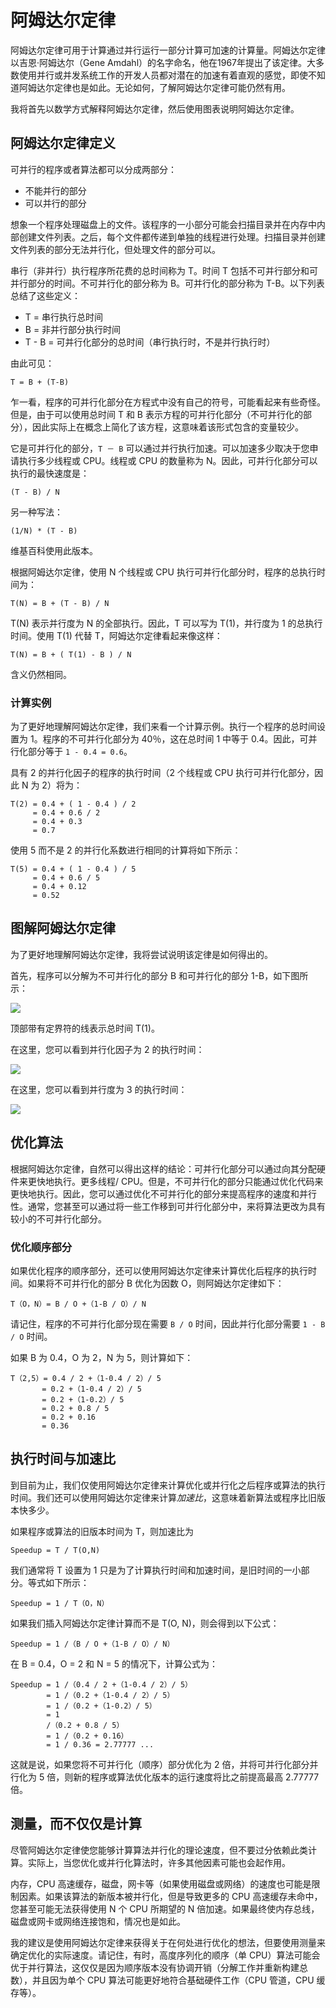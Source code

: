 # 阿姆达尔定律

阿姆达尔定律可用于计算通过并行运行一部分计算可加速的计算量。阿姆达尔定律以吉恩·阿姆达尔（Gene Amdahl）的名字命名，他在1967年提出了该定律。大多数使用并行或并发系统工作的开发人员都对潜在的加速有着直观的感觉，即使不知道阿姆达尔定律也是如此。无论如何，了解阿姆达尔定律可能仍然有用。

我将首先以数学方式解释阿姆达尔定律，然后使用图表说明阿姆达尔定律。

## 阿姆达尔定律定义

可并行的程序或者算法都可以分成两部分：

- 不能并行的部分
- 可以并行的部分

想象一个程序处理磁盘上的文件。该程序的一小部分可能会扫描目录并在内存中内部创建文件列表。之后，每个文件都传递到单独的线程进行处理。扫描目录并创建文件列表的部分无法并行化，但处理文件的部分可以。

串行（非并行）执行程序所花费的总时间称为 T。时间 T 包括不可并行部分和可并行部分的时间。不可并行化的部分称为 B。可并行化的部分称为 T-B。以下列表总结了这些定义：

- T = 串行执行总时间
- B = 非并行部分执行时间
- T - B = 可并行化部分的总时间（串行执行时，不是并行执行时）

由此可见：

```
T = B + (T-B)
```

乍一看，程序的可并行化部分在方程式中没有自己的符号，可能看起来有些奇怪。但是，由于可以使用总时间 T 和 B 表示方程的可并行化部分（不可并行化的部分），因此实际上在概念上简化了该方程，这意味着该形式包含的变量较少。

它是可并行化的部分，`T － B` 可以通过并行执行加速。可以加速多少取决于您申请执行多少线程或 CPU。线程或 CPU 的数量称为 N。因此，可并行化部分可以执行的最快速度是：

```
(T - B) / N
```

另一种写法：

```
(1/N) * (T - B)
```

维基百科使用此版本。

根据阿姆达尔定律，使用 N 个线程或 CPU 执行可并行化部分时，程序的总执行时间为：

```
T(N) = B + (T - B) / N
```

T(N) 表示并行度为 N 的全部执行。因此，T 可以写为 T(1)，并行度为 1 的总执行时间。使用 T(1) 代替 T，阿姆达尔定律看起来像这样：

```
T(N) = B + ( T(1) - B ) / N
```

含义仍然相同。

### 计算实例

为了更好地理解阿姆达尔定律，我们来看一个计算示例。执行一个程序的总时间设置为 1。程序的不可并行化部分为 40％，这在总时间 1 中等于 0.4。因此，可并行化部分等于 `1 - 0.4 = 0.6`。

具有 2 的并行化因子的程序的执行时间（2 个线程或 CPU 执行可并行化部分，因此 N 为 2）将为：

```
T(2) = 0.4 + ( 1 - 0.4 ) / 2
     = 0.4 + 0.6 / 2
     = 0.4 + 0.3
     = 0.7
```

使用 5 而不是 2 的并行化系数进行相同的计算将如下所示：

```
T(5) = 0.4 + ( 1 - 0.4 ) / 5
     = 0.4 + 0.6 / 5
     = 0.4 + 0.12
     = 0.52
```

## 图解阿姆达尔定律

为了更好地理解阿姆达尔定律，我将尝试说明该定律是如何得出的。

首先，程序可以分解为不可并行化的部分 B 和可并行化的部分 1-B，如下图所示：

![](http://tutorials.jenkov.com/images/java-concurrency/amdahls-law-1.png)

顶部带有定界符的线表示总时间 T(1)。

在这里，您可以看到并行化因子为 2 的执行时间：

![](http://tutorials.jenkov.com/images/java-concurrency/amdahls-law-2.png)

在这里，您可以看到并行度为 3 的执行时间：

![](http://tutorials.jenkov.com/images/java-concurrency/amdahls-law-3.png)

## 优化算法

根据阿姆达尔定律，自然可以得出这样的结论：可并行化部分可以通过向其分配硬件来更快地执行。更多线程/ CPU。但是，不可并行化的部分只能通过优化代码来更快地执行。因此，您可以通过优化不可并行化的部分来提高程序的速度和并行性。通常，您甚至可以通过将一些工作移到可并行化部分中，来将算法更改为具有较小的不可并行化部分。

### 优化顺序部分

如果优化程序的顺序部分，还可以使用阿姆达尔定律来计算优化后程序的执行时间。如果将不可并行化的部分 B 优化为因数 O，则阿姆达尔定律如下：

```
T（O，N）= B / O +（1-B / O）/ N
```

请记住，程序的不可并行化部分现在需要 `B / O` 时间，因此并行化部分需要 `1 - B / O` 时间。

如果 B 为 0.4，O 为 2，N 为 5，则计算如下：

```
T（2,5）= 0.4 / 2 +（1-0.4 / 2）/ 5 
       = 0.2 +（1-0.4 / 2）/ 5 
       = 0.2 +（1-0.2）/ 5 
       = 0.2 + 0.8 / 5 
       = 0.2 + 0.16 
       = 0.36
```

## 执行时间与加速比

到目前为止，我们仅使用阿姆达尔定律来计算优化或并行化之后程序或算法的执行时间。我们还可以使用阿姆达尔定律来计算*加速比*，这意味着新算法或程序比旧版本快多少。

如果程序或算法的旧版本时间为 T，则加速比为

```
Speedup = T / T(O,N)
```

我们通常将 T 设置为 1 只是为了计算执行时间和加速时间，是旧时间的一小部分。等式如下所示：

```
Speedup = 1 / T（O，N）
```

如果我们插入阿姆达尔定律计算而不是 T(O, N)，则会得到以下公式：

```
Speedup = 1 /（B / O +（1-B / O）/ N）
```

在 B = 0.4，O = 2 和 N = 5 的情况下，计算公式为：

```
Speedup = 1 /（0.4 / 2 +（1-0.4 / 2）/ 5）
        = 1 /（0.2 +（1-0.4 / 2）/ 5）
        = 1 /（0.2 +（1-0.2）/ 5）
        = 1 
        /（0.2 + 0.8 / 5）
        = 1 /（0.2 + 0.16）
        = 1 / 0.36 = 2.77777 ...
```

这就是说，如果您将不可并行化（顺序）部分优化为 2 倍，并将可并行化部分并行化为 5 倍，则新的程序或算法优化版本的运行速度将比之前提高最高 2.77777 倍。

## 测量，而不仅仅是计算

尽管阿姆达尔定律使您能够计算算法并行化的理论速度，但不要过分依赖此类计算。实际上，当您优化或并行化算法时，许多其他因素可能也会起作用。

内存，CPU 高速缓存，磁盘，网卡等（如果使用磁盘或网络）的速度也可能是限制因素。如果该算法的新版本被并行化，但是导致更多的 CPU 高速缓存未命中，您甚至可能无法获得使用 N 个 CPU 所期望的 N 倍加速。如果最终使内存总线，磁盘或网卡或网络连接饱和，情况也是如此。

我的建议是使用阿姆达尔定律来获得关于在何处进行优化的想法，但要使用测量来确定优化的实际速度。请记住，有时，高度序列化的顺序（单 CPU）算法可能会优于并行算法，这仅仅是因为顺序版本没有协调开销（分解工作并重新构建总数），并且因为单个 CPU 算法可能更好地符合基础硬件工作（CPU 管道，CPU 缓存等）。